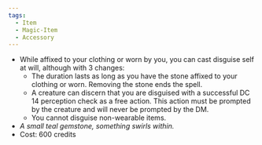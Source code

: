 ```yaml
---
tags:
  - Item
  - Magic-Item
  - Accessory
---
```

- While affixed to your clothing or worn by you, you can cast disguise self at will, although with 3 changes:
	- The duration lasts as long as you have the stone affixed to your clothing or worn. Removing the stone ends the spell.
	- A creature can discern that you are disguised with a successful DC 14 perception check as a free action. This action must be prompted by the creature and will never be prompted by the DM.
	- You cannot disguise non-wearable items.
- *A small teal gemstone, something swirls within.*
- Cost: 600 credits